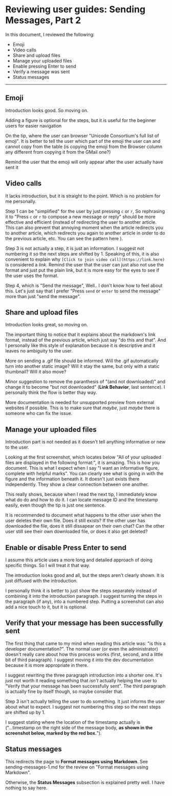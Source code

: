 Reviewing user guides: Sending Messages, Part 2
=====

In this document, I reviewed the following:

* Emoji
* Video calls
* Share and upload files
* Manage your uploaded files
* Enable pressing Enter to send
* Verify a message was sent
* Status messages

-----

Emoji
-----

Introduction looks good. So moving on.

Adding a figure is optional for the steps, but it is useful for the beginner
users for easier navigation

On the tip, where the user can browser "Unicode Consortium's full list of
emoji". It is better to tell the user which part of the emoji the user can and
cannot copy from the table (is copying the emoji from the Browser column any
different from copying it from the GMail one?)

Remind the user that the emoji will only appear after the user actually have
sent it

Video calls
-----

It lacks introduction, but it is straight to the point. Which is no problem for
me personally.

Step 1 can be "simplified" for the user by just pressing `c` or `r`, 
So rephrasing it to "Press `c` or `r` to compose a new message 
or reply" should be more effective and efficient (instead of redirecting the
user to another article. This can also prevent that annoying moment when the
article redirects you to another article, which redirects you again to another
article in order to do the previous article, etc. You can see the pattern here
).

Step 3 is not actually a step, it is just an information. I suggest not
numbering it so the next steps are shifted by 1. Speaking of this, it is also
convenient to explain why `[Click to join video call](https://link.here)` is
considered a *link*. Remind the user that the user can just also not use the
format and just put the plain link, but it is more easy for the eyes to see if
the user uses the format.

Step 4, which is "Send the message", Well.. I don't know how to feel about
this. Let's just say that I prefer "Press `send` or `enter` to send the 
message" more than just "send the message".

Share and upload files
-----

Introduction looks great, so moving on.

The important thing to notice that it explains about the markdown's link
format, instead of the previous article, which just say "do this and that". And
I personally like this style of explanation because it is descriptive and it
leaves no ambiguity to the user.

More on sending a .gif file should be informed. Will the .gif automatically
turn into another static image? Will it stay the same, but only with a static
thumbnail? Will it also move?

Minor suggestion to remove the paranthesis of "(and not downloaded)" and change
it to become "but not downloaded" (**Link Behavior**, last sentence). I
personally think the flow is better thay way.

More documentation is needed for unsupported preview from external websites if
possible. This is to make sure that *maybe*, just *maybe* there is someone who
can fix the issue.

Manage your uploaded files
-----

Introduction part is not needed as it doesn't tell anything informative or new
to the user.

Looking at the first screenshot, which locates below "All of your uploaded
files are displayed in the following format:", it is amazing. This is how you
document. This is what I expect when I say "I want an informative figure, 
complete with helpful marks". You can clearly see what is going in with 
the figure and the information beneath it. It doesn't just exists there 
independently. They show a clear connection between one another.

This really shows, because when I read the next tip, I immediately know what do
do and how to do it. I can locate message ID and the timestamp easily, even
though the tip is just one sentence.

It is recommended to document what happens to the other user when the user
deletes their own file. Does it still exists? If the other user has downloaded
the file, does it still dissapear on their own chat? Can the other user still
see their own downloaded file, or does it also get deleted?

Enable or disable Press Enter to send
-----

I assume this article uses a more long and detailed approach of doing specific
things. So I will treat it that way.

The introduction looks good and all, but the steps aren't clearly shown. It is
just diffused with the introduction.

I personally think it is better to just show the steps separately instead of
combining it into the introduction paragraph. I suggest turning the steps in
the paragraph (if any), into a numbered step. Putting a screenshot can also add
a nice touch to it, but it is optional.

Verify that your message has been successfully sent
-----

The first thing that came to my mind when reading this article was: "is this a
developer documentation?". The normal user (or even the administrator) doesn't
really care about how this process works (first, second, and a little bit of
third paragraph). I suggest moving it into the dev documentation because it is
more appropriate in there.

I suggest rewriting the three paragraph introduction into a shorter one. It's
just not worth it reading something that *isn't* actually helping the user to
"Verify that your message has been successfully sent". The third paragraph is
actually fine by itself though, so maybe consider that.

Step 3 isn't actually telling the user to do something. It just informs the
user about what to expect. I suggest not numbering this step so the next steps
are shifted up by 1.

I suggest stating where the location of the timestamp actually is
("...timestamp on the right side of the message body, **as shown in the
screenshot below, marked by the red box.**").

Status messages
-----

This redirects the page to **Format messages using Markdown**. 
See sending-messages-1.md for the review on "Format messages using 
Markdown".

Otherwise, the **Status Messages** subsection is explained pretty well. I 
have nothing to say here.


